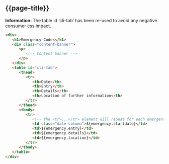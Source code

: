 ## {{page-title}}

<div class="nhsd-a-box nhsd-a-box--bg-light-yellow nhsd-!t-margin-bottom-6 nhsd-t-body"><i class="fa fa-exclamation-circle"></i><b>Information: </b>The table id ‘cli-tab’ has been re-used to avoid any negative consumer css impact.</div>

```html
<div>
   <h1>Emergency Codes</h1>
   <div class="content-banner">
      <p>
         <!-- Content banner -->
      </p>
   </div>
   <table id="cli-tab">
      <thead>
         <tr>
            <th>Date</th>
            <th>Entry</th>
            <th>Details</th>
            <th>Location of further information</th>
         </tr>
      </thead>
      <tbody>
         <tr>
            <!-- the <tr>...</tr> element will repeat for each emergency code configured-->
            <td class="date-column">${emergency.startdate}</td>
            <td>${emergency.entry}</td>
            <td>${emergency.details}</td>
            <td>${emergency.location}</td>
         </tr>
      </tbody>
   </table>
</div>
```